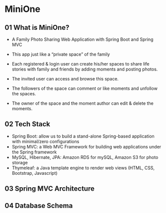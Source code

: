 # MiniOne

## 01 What is MiniOne?

- A Family Photo Sharing Web Application with Spring Boot and Spring MVC

- This app just like a “private space” of the family

- Each registered & login user can create his/her spaces to share life stories with family and friends by adding moments and posting photos.

- The invited user can access and browse this space.

- The followers of the space can comment or like moments and unfollow the spaces.

- The owner of the space and  the moment author can edit & delete the moments.

## 02 Tech Stack

- Spring Boot: allow us to build a stand-alone Spring-based application with minimal/zero configurations
- Spring MVC: a Web MVC Framework for building web applications under the Spring framework
- MySQL, Hibernate, JPA: Amazon RDS for mySQL, Amazon S3 for photo storage
- Thymeleaf: a Java template engine to render web views (HTML, CSS, Bootstrap, Javascript)

## 03 Spring MVC Architecture

## 04 Database Schema

